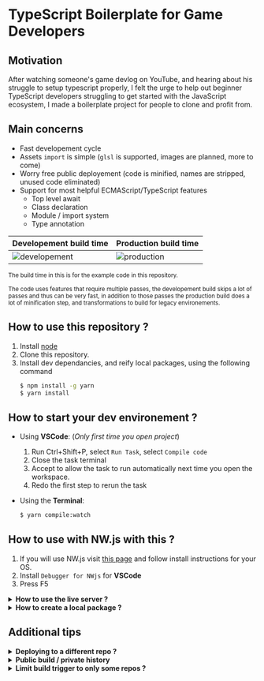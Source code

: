 # TypeScript Boilerplate for Game Developers

## Motivation

After watching someone's game devlog on YouTube, and hearing about his struggle to setup typescript properly, I felt the urge to help out beginner TypeScript developers struggling to get started with the JavaScript ecosystem, I made a boilerplate project for people to clone and profit from.

## Main concerns

- Fast developement cycle
- Assets `import` is simple (`glsl` is supported, images are planned, more to come)
- Worry free public deployement (code is minified, names are stripped, unused code eliminated)
- Support for most helpful ECMAScript/TypeScript features
  - Top level await
  - Class declaration
  - Module / import system
  - Type annotation

| Developement build time | Production build time |
|-------------------------|-----------------------|
| ![developement][1]      | ![production][2]      |

[1]: https://i.imgur.com/176Kk5j.png
[2]: https://i.imgur.com/XLQ3Uu3.png

<sup>The build time in this is for the example code in this repository.</sup>

<sup>The code uses features that require multiple passes, the developement build skips a lot of passes and thus can be very fast, in addition to those passes the production build does a lot of minification step, and transformations to build for legacy environements.</sup>

## How to use this repository ?

1. Install [node](https://nodejs.org/en/download/)
2. Clone this repository.
3. Install dev dependancies, and reify local packages, using the following command
   ```bash
   $ npm install -g yarn
   $ yarn install
   ```

## How to start your dev environement ?

- Using **VSCode**: (*Only first time you open project*)
  1. Run Ctrl+Shift+P, select `Run Task`, select `Compile code`
  2. Close the task terminal
  3. Accept to allow the task to run automatically next time
      you open the workspace.
  4. Redo the first step to rerun the task

- Using the **Terminal**:
  ```bash
  $ yarn compile:watch
  ```

## How to use with NW.js with this ?

1. If you will use NW.js visit [this page](https://nwjs.io/) and follow install instructions for your OS.
2. Install `Debugger for NWjs` for **VSCode**
3. Press F5

<details>

<summary><strong>How to use the live server ?</strong></summary>

- Using **VSCode**: Run Ctrl+Shift+P, select `Run Task`, select `Run live server`

- Using the **Terminal**:
  ```bash
  $ yarn server
  ```

**NOTE**: This was made with only static websites and nw.js in mind, we might write about advanced scenarios in this explainer.

</details>
<details>

<summary><strong>How to create a local package ?</strong></summary>

Suppose you want to make your local package named `ecs`, to avoid the mess of imports pointing to `"../../../core/ecs"` and use `"@namespace/ecs"`.

the word `@namespace` in the module name is configurable in the root `package.json`, under `name`.

You can use use the following command to make the local package, it will be created in the packages root folder of the repository.

```bash
$ yarn create ecs
$ yarn install
```

**NOTE**: Your editor typescript language server might complain a bit, but few seconds and it will recognize the symlink made by yarn, or reprite the module name it will change it's mind eventually.

</details>

## Additional tips

<details>

<summary><strong>Deploying to a different repo ?</strong></summary>

I am a free github pleb so I can not use gh pages in private repos. The solution is to use a private repo for developement and a public repo for deployment.

1. Go to your account's [personal token settings](https://docs.github.com/en/github/authenticating-to-github/creating-a-personal-access-token) and generate a personal token, copy that.
2. Paste the token in a secret in your repo's [actions settings](https://docs.github.com/en/actions/reference/encrypted-secrets#creating-encrypted-secrets) named `PERSONAL_TOKEN`
3. Use the following code in `.github/workflows/gh.yml`:
   ```diff
         - name: Deploy public 🚀
           uses: JamesIves/github-pages-deploy-action@4.0.0
           with:
   +         token: ${{ secrets.PERSONAL_TOKEN }}
   +         repository-name: username/public-repo
             branch: main
             folder: public
   ```
   In `username/public-repo` replace `username` with you own, and `public-repo` is the name of the repo is name of the repo you have to make before pushing these changes.

</details>
<details>

<summary><strong>Public build / private history</strong></summary>

If you want to have a private history of your build, you can deploy and whipe commit history.

In `.github/workflows/gh.yml`

```diff
-     - name: Deploy 🚀
+     - name: Deploy public 🚀
        uses: JamesIves/github-pages-deploy-action@4.0.0
        with:
          token: ${{ secrets.PERSONAL_TOKEN }}
          repository-name: username/public-repo
+         single-commit: true
          branch: gh-pages
          folder: public
+     - name: Deploy history 📚
+       uses: JamesIves/github-pages-deploy-action@4.0.0
+       with:
+         branch: history
+         folder: public
```

</details>
<details>

<summary><strong>Limit build trigger to only some repos ?</strong></summary>

If you use `gitflow`, every branch you push to will trigger the build process.
To limit the actions script to only run on master pushes

```yml
on:
  push:
    branches: master
```

For multiple branches

```yml
on:
  push:
    branches:
      - master
      - develop
```

</details>

